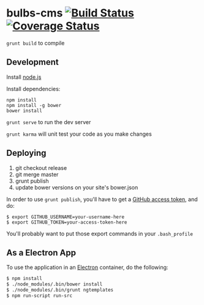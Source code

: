 bulbs-cms [![Build Status](https://travis-ci.org/theonion/bulbs-cms.svg?branch=master)](https://travis-ci.org/theonion/bulbs-cms) [![Coverage Status](https://img.shields.io/coveralls/theonion/bulbs-cms.svg)](https://coveralls.io/r/theonion/bulbs-cms?branch=master)
=========

`grunt build` to compile

Development
-----------

Install [node.js](http://nodejs.org/download/)

Install dependencies:

    npm install
    npm install -g bower
    bower install

`grunt serve` to run the dev server

`grunt karma` will unit test your code as you make changes

Deploying
---------

1. git checkout release
2. git merge master
3. grunt publish
4. update bower versions on your site's bower.json

In order to use `grunt publish`, you'll have to get a [GitHub access token](https://help.github.com/articles/creating-an-access-token-for-command-line-use), and do:

```
$ export GITHUB_USERNAME=your-username-here
$ export GITHUB_TOKEN=your-access-token-here
```

You'll probably want to put those export commands in your `.bash_profile`

As a Electron App
-----------------
To use the application in an [Electron](http://electron.atom.io/) container, do the following:
```bash
$ npm install
$ ./node_modules/.bin/bower install
$ ./node_modules/.bin/grunt ngtemplates
$ npm run-script run-src
```

